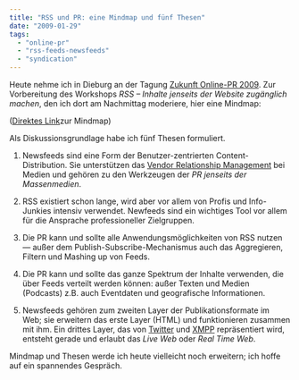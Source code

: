 ```yaml
---
title: "RSS und PR: eine Mindmap und fünf Thesen"
date: "2009-01-29"
tags: 
  - "online-pr"
  - "rss-feeds-newsfeeds"
  - "syndication"
---
```


Heute nehme ich in Dieburg an der Tagung [Zukunft Online-PR 2009](http://www.zukunft-onlinepr.de/2009/ "Home - Zukunft Online-PR 2009 -"). Zur Vorbereitung des Workshops _RSS – Inhalte jenseits der Website zugänglich machen_, den ich dort am Nachmittag moderiere, hier eine Mindmap:

([Direktes Link](http://mind42.com/pub/mindmap?mid=cf48a66c-8004-4aa2-b409-66a9d87c88c8)zur Mindmap)

Als Diskussionsgrundlage habe ich fünf Thesen formuliert.

1. Newsfeeds sind eine Form der Benutzer-zentrierten Content-Distribution. Sie unterstützen das [Vendor Relationship Management](http://cyber.law.harvard.edu/projectvrm/Main_Page "Main Page - Project VRM") bei Medien und gehören zu den Werkzeugen der _PR jenseits der Massenmedien_.
    
2. RSS existiert schon lange, wird aber vor allem von Profis und Info-Junkies intensiv verwendet. Newfeeds sind ein wichtiges Tool vor allem für die Ansprache professioneller Zielgruppen.
    
3. Die PR kann und sollte alle Anwendungsmöglichkeiten von RSS nutzen — außer dem Publish-Subscribe-Mechanismus auch das Aggregieren, Filtern und Mashing up von Feeds.
    
4. Die PR kann und sollte das ganze Spektrum der Inhalte verwenden, die über Feeds verteilt werden können: außer Texten und Medien (Podcasts) z.B. auch Eventdaten und geografische Informationen.
    
5. Newsfeeds gehören zum zweiten Layer der Publikationsformate im Web; sie erweitern das erste Layer (HTML) und funktionieren zusammen mit ihm. Ein drittes Layer, das von [Twitter](http://twitter.com/home "Twitter / Home") und [XMPP](http://xmpp.org/ "XMPP Standards Foundation") repräsentiert wird, entsteht gerade und erlaubt das _Live Web_ oder _Real Time Web_.
    

Mindmap und Thesen werde ich heute vielleicht noch erweitern; ich hoffe auf ein spannendes Gespräch.
